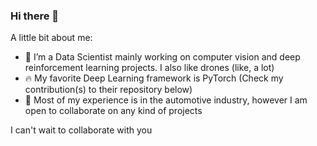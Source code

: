 ### Hi there 👋

A little bit about me:

- 🔭 I’m a Data Scientist mainly working on computer vision and deep reinforcement learning projects. I also like drones (like, a lot)
- 🔥 My favorite Deep Learning framework is PyTorch (Check my contribution(s) to their repository below)
- 👯 Most of my experience is in the automotive industry, however I am open to collaborate on any kind of projects


I can't wait to collaborate with you


